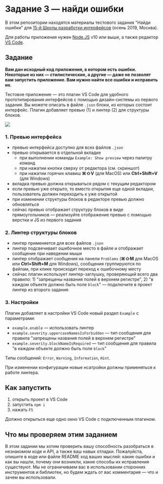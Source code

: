 # Задание 3 — найди ошибки

В этом репозитории находятся материалы тестового задания "Найди ошибки" для [15-й Школы разработки интерфейсов](https://yandex.ru/promo/academy/shri) (осень 2019, Москва).

Для работы приложения нужен [Node.JS](https://nodejs.org/en/) v10 или выше, а также редактор [VS Code](https://code.visualstudio.com).

## Задание

**Вам дан исходный код приложения, в котором есть ошибки. Некоторые из них — стилистические, а другие — даже не позволят вам запустить приложение. Вам нужно найти все ошибки и исправить их.**

Тестовое приложение — это плагин VS Code для удобного прототипирования интерфейсов с помощью дизайн-системы из первого задания. Вы можете описать в файле `.json` блоки, из которых состоит интерфейс. Плагин добавляет превью (1) и линтер (2) для структуры блоков.

![](https://jing.yandex-team.ru/files/dima117a/extension.png)

### 1. Превью интерфейса

- превью интерфейса доступно для всех файлов `.json`
- превью открывается в отдельной вкладке
  - при выполнении команды `Example: Show preview` через палитру команд
  - при нажатии кнопки сверху от редактора (см. скриншот)
  - при нажатии горячих клавиш **⌘⇧V** (для MacOS) или **Ctrl+Shift+V** (для Windows)
- вкладка превью должна открываться рядом с текущим редактором
- если превью уже открыто, то вместо открытия еще одной вкладки, пользователь должен переходить к уже открытой
- при изменении структуры блоков в редакторе превью должно обновляться
- сейчас превью отображает структуру блоков в виде прямоугольников — реализуйте отображение превью с помощью верстки и JS из первого задания

### 2. Линтер структуры блоков

- линтер применяется для всех файлов `.json`
- линтер подсвечивает ошибочное место в файле и отображает сообщение при наведении мыши
- линтер отображает сообщения на панели `Problems` (**⌘⇧M** для MacOS или **Ctrl+Shift+M** для Windows), сообщения группируются по файлам, при клике происходит переход к ошибочному месту
- сейчас плагин использует линтер-заглушку, проверяющий всего два правило: 1) "запрещены названия полей в верхнем регистре", 2) "в каждом объекте должно быть поле `block`" — подключите в проект линтер из второго задания

### 3. Настройки

Плагин добавляет в настройки VS Code новый раздел `Example` с параметрами:

- `example.enable` — использовать линтер
- `example.severity.uppercaseNamesIsForbidden` — тип сообщения для правила "запрещены названия полей в верхнем регистре"
- `example.severity.blockNameIsRequired` — тип сообщения для правила "в каждом объекте должно быть поле `block`"

Типы сообщений: `Error`, `Warning`, `Information`, `Hint`.

При изменении конфигурации новые нсатройки должны применяться к работе линтера.

## Как запустить

1. открыть проект в VS Code
2. запустить `npm i`
3. нажать `F5`

Должно открыться еще одно окно VS Code с подключенным плагином.

## Что мы проверяем этим заданием

В этом задании мы хотим проверить вашу способность разобраться в незнакомом коде и API, а также ваш навык отладки. Пожалуйста, опишите в коде или файле README ход ваших мыслей: какие ошибки и как вы нашли, почему они возникли, какие способы их исправления существуют. Мы не ограничиваем вас в использовании сторонних инструментов и библиотек, но будем ждать от вас комментария — что и зачем вы использовали.
